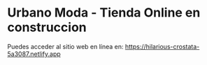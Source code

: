 # Urbano Moda - Tienda Online en construccion

Puedes acceder al sitio web en línea en: https://hilarious-crostata-5a3087.netlify.app
